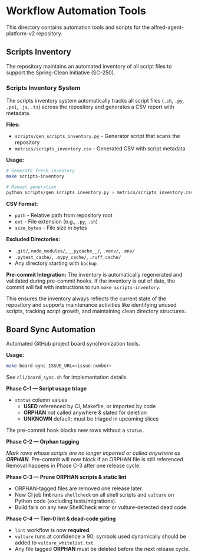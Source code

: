 # Workflow Automation Tools

This directory contains automation tools and scripts for the alfred-agent-platform-v2 repository.

## Scripts Inventory

The repository maintains an automated inventory of all script files to support the Spring-Clean Initiative (SC-250).

### Scripts Inventory System

The scripts inventory system automatically tracks all script files (`.sh`, `.py`, `.ps1`, `.js`, `.ts`) across the repository and generates a CSV report with metadata.

**Files:**
- `scripts/gen_scripts_inventory.py` - Generator script that scans the repository
- `metrics/scripts_inventory.csv` - Generated CSV with script metadata

**Usage:**
```bash
# Generate fresh inventory
make scripts-inventory

# Manual generation
python scripts/gen_scripts_inventory.py > metrics/scripts_inventory.csv
```

**CSV Format:**
- `path` - Relative path from repository root
- `ext` - File extension (e.g., `.py`, `.sh`)
- `size_bytes` - File size in bytes

**Excluded Directories:**
- `.git/`, `node_modules/`, `__pycache__/`, `.venv/`, `.env/`
- `.pytest_cache/`, `.mypy_cache/`, `.ruff_cache/`
- Any directory starting with `backup`

**Pre-commit Integration:**
The inventory is automatically regenerated and validated during pre-commit hooks. If the inventory is out of date, the commit will fail with instructions to run `make scripts-inventory`.

This ensures the inventory always reflects the current state of the repository and supports maintenance activities like identifying unused scripts, tracking script growth, and maintaining clean directory structures.

## Board Sync Automation

Automated GitHub project board synchronization tools.

**Usage:**
```bash
make board-sync ISSUE_URL=<issue-number>
```

See `cli/board_sync.sh` for implementation details.

**Phase C-1 — Script usage triage**

* `status` column values
  * **USED**   referenced by CI, Makefile, or imported by code
  * **ORPHAN** not called anywhere & slated for deletion
  * **UNKNOWN** default; must be triaged in upcoming slices

The pre-commit hook blocks new rows without a `status`.

**Phase C-2 — Orphan tagging**

*Mark rows whose scripts are no longer imported or called anywhere as **ORPHAN**.*
Pre-commit will now block if an ORPHAN file is still referenced.
Removal happens in Phase C-3 after one release cycle.

**Phase C-3 — Prune ORPHAN scripts & static lint**

* ORPHAN-tagged files are removed one release later.
* New CI job **lint** runs `shellcheck` on all shell scripts and `vulture`
  on Python code (excluding tests/migrations).
* Build fails on any new ShellCheck error or vulture-detected dead code.

**Phase C-4 — Tier-0 lint & dead-code gating**

* `lint` workflow is now **required**.
* `vulture` runs at confidence ≥ 90; symbols used dynamically should be added to `vulture_whitelist.txt`.
* Any file tagged **ORPHAN** must be deleted before the next release cycle.
